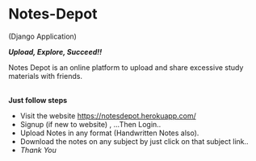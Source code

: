 # Notes-Depot 
(Django Application)

***Upload, Explore, Succeed!!***

Notes Depot is an online platform to upload and share excessive study materials with friends. 
<br>
<br>


 **Just follow steps**
* Visit the website https://notesdepot.herokuapp.com/
* Signup (if new to website) , ...Then Login..
* Upload Notes in any format (Handwritten Notes also).
* Download the notes on any subject by just click on that subject link..
* *Thank You*


